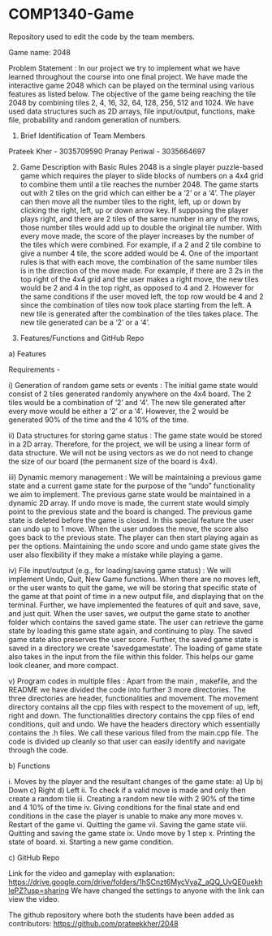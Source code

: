 # COMP1340-Game
Repository used to edit the code by the team members.

Game name: 2048

Problem Statement : In our project we try to implement what we have learned throughout the course into one final project. We have made the interactive game 2048 which can be played on the terminal using various features as listed below. The objective of the game being reaching the tile 2048 by combining tiles 2, 4, 16, 32, 64, 128, 256, 512 and 1024. We have used data structures such as 2D arrays, file input/output, functions, make file, probability and random generation of numbers.

1. Brief Identification of Team Members

Prateek Kher - 3035709590
Pranay Periwal - 3035664697

2. Game Description with Basic Rules
2048 is a single player puzzle-based game which requires the player to slide blocks of numbers on a 4x4 grid to combine them until a tile reaches the number 2048. The game starts out with 2 tiles on the grid which can either be a ‘2’ or a ‘4’. The player can then move all the number tiles to the right, left, up or down by clicking the right, left, up or down arrow key. If supposing the player plays right, and there are 2 tiles of the same number in any of the rows, those number tiles would add up to double the original tile number.
With every move made, the score of the player increases by the number of the tiles which were combined. For example, if a 2 and 2 tile combine to give a number 4 tile, the score added would be 4.
One of the important rules is that with each move, the combination of the same number tiles is in the direction of the move made. For example, if there are 3 2s in the top right of the 4x4 grid and the user makes a right move, the new tiles would be 2 and 4 in the top right, as opposed to 4 and 2. However for the same conditions if the user moved left, the top row would be 4 and 2 since the combination of tiles now took place starting from the left.
A new tile is generated after the combination of the tiles takes place. The new tile generated can be a ‘2’ or a ‘4’.


3. Features/Functions and GitHub Repo

a) Features

Requirements -

i) Generation of random game sets or events :
The initial game state would consist of 2 tiles generated randomly anywhere on the 4x4 board. The 2 tiles would be a combination of ‘2’ and ‘4’.
The new tile generated after every move would be either a ‘2’ or a ‘4’. However, the 2 would be generated 90% of the time and the 4 10% of the time.

ii) Data structures for storing game status :
The game state would be stored in a 2D array. Therefore, for the project, we will be using a linear form of data structure. We will not be using vectors as we do not need to change the size of our board (the permanent size of the board is 4x4).

iii) Dynamic memory management : We will be maintaining a previous game state and a current game state for the purpose of the “undo” functionality we aim to implement. The previous game state would be maintained in a dynamic 2D array. If undo move is made, the current state would simply point to the previous state and the board is changed. The previous game state is deleted before the game is closed. In this special feature the user can undo up to 1 move. When the user undoes the move, the score also goes back to the previous state. The player can then start playing again as per the options. Maintaining the undo score and undo game state gives the user also flexibility if they make a mistake while playing a game.

iv) File input/output (e.g., for loading/saving game status) : We will implement Undo, Quit, New Game functions. When there are no moves left, or the user wants to quit the game, we will be storing that specific state of the game at that point of time in a new output file, and displaying that on the terminal. Further, we have implemented the features of quit and save, save, and just quit. When the user saves, we output the game state to another folder which contains the saved game state. The user can retrieve the game state by loading this game state again, and continuing to play. The saved game state also preserves the user score. Further, the saved game state is saved in a directory we create 'savedgamestate'. The loading of game state also takes in the input from the file within this folder. This helps our game look cleaner, and more compact.

v) Program codes in multiple files : Apart from the main , makefile, and the README we have divided the code into further 3 more directories. The three directories are header, functionalities and movement. The movement directory contains all the cpp files with respect to the movement of up, left, right and down. The functionalities directory contains the cpp files of end conditions, quit and undo. We have the headers directory which essentially contains the .h files. We call these various filed from the main.cpp file. The code is divided up cleanly so that user can easily identify and navigate through the code.

b) Functions

i. Moves by the player and the resultant changes of the game state:
a) Up
b) Down
c) Right
d) Left
ii. To check if a valid move is made and only then create a random tile
iii. Creating a random new tile with 2 90% of the time and 4 10% of the time
iv. Giving conditions for the final state and end conditions in the case the player is unable to make any more moves
v. Restart of the game
vi. Quitting the game
vii. Saving the game state
viii. Quitting and saving the game state
ix. Undo move by 1 step
x. Printing the state of board.
xi. Starting a new game condition. 

c) GitHub Repo

Link for the video and gameplay with explanation:
https://drive.google.com/drive/folders/1hSCnzt6MycVyaZ_aQQ_UvQE0uekhlePZ?usp=sharing
We have changed the settings to anyone with the link can view the video.

The github repository where both the students have been added as contributors:
https://github.com/prateekkher/2048
